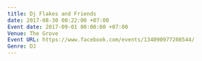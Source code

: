 ```yaml
---
title: Dj Flakes and Friends
date: 2017-08-30 00:22:00 +07:00
Event date: 2017-09-01 00:00:00 +07:00
Venue: The Grove
Event URL: https://www.facebook.com/events/134090977208544/
Genre: DJ
---
```


